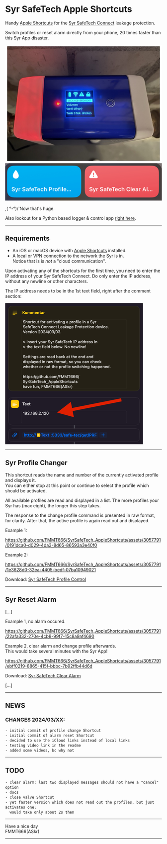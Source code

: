 Syr SafeTech Apple Shortcuts
============================

Handy [Apple Shortcuts][3] for the [Syr SafeTech Connect][1] leakage protection.

Switch profiles or reset alarm directly from your phone, 20 times faster than this Syr App disaster.

![](SyrSafeTech.jpg)  
![](Shortcuts.png)

,( °-°)/'Now that's huge. 

Also lookout for a Python based logger & control app [right here][2].


---
## Requirements

  - An iOS or macOS device with [Apple Shortcuts][3] installed.
  - A local or VPN connection to the network the Syr is in.  
    Notice that is is _not_ a "cloud communication".

Upon activating any of the shortcuts for the first time, you need to enter the IP address of your
Syr SafeTech Connect. Do only enter the IP address, without any newline or other characters.

The IP address needs to be in the 1st text field, right after the comment section:

![](Shortcut_IPaddress.png)



---
## Syr Profile Changer

This shortcut reads the name and number of the currently activated profile and displays it.  
You can either stop at this point or continue to select the profile which should be activated.

All available profiles are read and displayed in a list. The more profiles your Syr has (max eight),
the longer this step takes.

The response to the change profile command is presented in raw format, for clarity. After that, the
active profile is again read out and displayed.


Example 1:

https://github.com/FMMT666/SyrSafeTech_AppleShortcuts/assets/3057791/0191dca0-d029-4da3-8d65-86593a3e40f0

Example 2:

https://github.com/FMMT666/SyrSafeTech_AppleShortcuts/assets/3057791/1e3628d0-32ea-4405-bedf-07ba10949021


Download: [Syr SafeTech Profile Control](https://www.icloud.com/shortcuts/b41bf533de4a477785dd626bb2524bc8)


---
## Syr Reset Alarm

[...]

Example 1, no alarm occured:

https://github.com/FMMT666/SyrSafeTech_AppleShortcuts/assets/3057791/22afa332-270e-4cb8-99f7-15c8a9af4690

Example 2, clear alarm and change profile afterwards.  
This would take several minutes with the Syr App!

https://github.com/FMMT666/SyrSafeTech_AppleShortcuts/assets/3057791/ebff0219-8865-415f-bbbc-7b92ffb44d6d

Download: [Syr SafeTech Clear Alarm](https://www.icloud.com/shortcuts/a3487932606840a5b388c7f705d452f7)


[...]


---
## NEWS

### CHANGES 2024/03/XX:
    - initial commit of profile change Shortcut
    - initial commit of alarm reset Shortcut
    - decided to use the iCloud links instead of local links
    - testing video link in the readme
    - added some videos, bc why not

---
## TODO
    - clear alarm: last two displayed messages should not have a "cancel" option
    - docs
    - close valve Shortcut
    - yet faster version which does not read out the profiles, but just activates one;
      would take only about 2s then


---
Have a nice day  
FMMT666(ASkr)


---
[1]: https://www.syr.de/en/Products/CB9D9A72-BC51-40CE-840E-73401981A519/SafeTech-Connect
[2]: https://github.com/FMMT666/SyrSafeTechLogger
[3]: https://support.apple.com/en-gb/guide/shortcuts/welcome/ios

